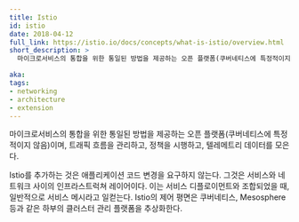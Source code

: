 ```yaml
---
title: Istio
id: istio
date: 2018-04-12
full_link: https://istio.io/docs/concepts/what-is-istio/overview.html
short_description: >
  마이크로서비스의 통합을 위한 통일된 방법을 제공하는 오픈 플랫폼(쿠버네티스에 특정적이지 않음)이며, 트래픽 흐름을 관리하고, 정책을 시행하고, 텔레메트리 데이터를 모은다.

aka: 
tags:
- networking
- architecture
- extension
---
```

 마이크로서비스의 통합을 위한 통일된 방법을 제공하는 오픈 플랫폼(쿠버네티스에 특정적이지 않음)이며, 트래픽 흐름을 관리하고, 정책을 시행하고, 텔레메트리 데이터를 모은다.

<!--more--> 

Istio를 추가하는 것은 애플리케이션 코드 변경을 요구하지 않는다. 그것은 서비스와 네트워크 사이의 인프라스트럭쳐 레이어이다. 이는 서비스 디플로이먼트와 조합되었을 때, 일반적으로 서비스 메시라고 일컫는다. Istio의 제어 평면은 쿠버네티스, Mesosphere 등과 같은 하부의 클러스터 관리 플랫폼을 추상화한다.

